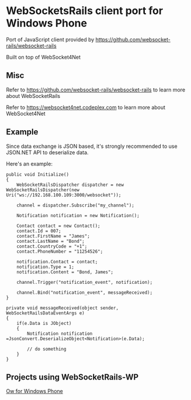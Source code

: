 # WebSocketsRails client port for Windows Phone

Port of JavaScript client provided by https://github.com/websocket-rails/websocket-rails

Built on top of WebSocket4Net

## Misc

Refer to https://github.com/websocket-rails/websocket-rails to learn more about WebSocketRails

Refer to https://websocket4net.codeplex.com to learn more about WebSocket4Net

## Example

Since data exchange is JSON based, it's strongly recommended to use JSON.NET
API to deserialize data.

Here's an example:

```
public void Initialize() 
{
	WebSocketRailsDispatcher dispatcher = new WebSocketRailsDispatcher(new Uri("ws://192.168.100.109:3000/websocket"));

	channel = dispatcher.Subscribe("my_channel");

	Notification notification = new Notification();

	Contact contact = new Contact();
	contact.Id = 007;
	contact.FirstName = "James";
	contact.LastName = "Bond";
	contact.CountryCode = "+1";
	contact.PhoneNumber = "11254526";

	notification.Contact = contact;
	notification.Type = 1;
	notification.Content = "Bond, James";

	channel.Trigger("notification_event", notification);

	channel.Bind("notification_event", messageReceived);
}

private void messageReceived(object sender, WebSocketRailsDataEventArgs e)
{
	if(e.Data is JObject) 
	{
		Notification notification =JsonConvert.DeserializeObject<Notification>(e.Data);
		
		// do something
	}
}

```

## Projects using WebSocketRails-WP

[Ow for Windows Phone](https://github.com/ararog/Ow-WP)
